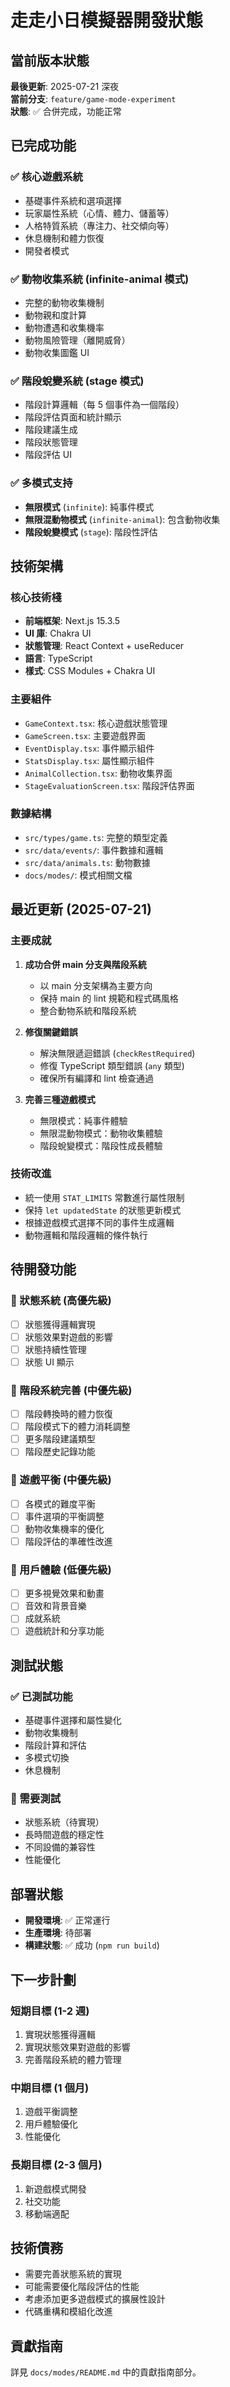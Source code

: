 # 走走小日模擬器開發狀態

## 當前版本狀態

**最後更新**: 2025-07-21 深夜  
**當前分支**: `feature/game-mode-experiment`  
**狀態**: ✅ 合併完成，功能正常

## 已完成功能

### ✅ 核心遊戲系統

- 基礎事件系統和選項選擇
- 玩家屬性系統（心情、體力、儲蓄等）
- 人格特質系統（專注力、社交傾向等）
- 休息機制和體力恢復
- 開發者模式

### ✅ 動物收集系統 (infinite-animal 模式)

- 完整的動物收集機制
- 動物親和度計算
- 動物遭遇和收集機率
- 動物風險管理（離開威脅）
- 動物收集圖鑑 UI

### ✅ 階段蛻變系統 (stage 模式)

- 階段計算邏輯（每 5 個事件為一個階段）
- 階段評估頁面和統計顯示
- 階段建議生成
- 階段狀態管理
- 階段評估 UI

### ✅ 多模式支持

- **無限模式** (`infinite`): 純事件模式
- **無限混動物模式** (`infinite-animal`): 包含動物收集
- **階段蛻變模式** (`stage`): 階段性評估

## 技術架構

### 核心技術棧

- **前端框架**: Next.js 15.3.5
- **UI 庫**: Chakra UI
- **狀態管理**: React Context + useReducer
- **語言**: TypeScript
- **樣式**: CSS Modules + Chakra UI

### 主要組件

- `GameContext.tsx`: 核心遊戲狀態管理
- `GameScreen.tsx`: 主要遊戲界面
- `EventDisplay.tsx`: 事件顯示組件
- `StatsDisplay.tsx`: 屬性顯示組件
- `AnimalCollection.tsx`: 動物收集界面
- `StageEvaluationScreen.tsx`: 階段評估界面

### 數據結構

- `src/types/game.ts`: 完整的類型定義
- `src/data/events/`: 事件數據和邏輯
- `src/data/animals.ts`: 動物數據
- `docs/modes/`: 模式相關文檔

## 最近更新 (2025-07-21)

### 主要成就

1. **成功合併 main 分支與階段系統**

   - 以 main 分支架構為主要方向
   - 保持 main 的 lint 規範和程式碼風格
   - 整合動物系統和階段系統

2. **修復關鍵錯誤**

   - 解決無限遞迴錯誤 (`checkRestRequired`)
   - 修復 TypeScript 類型錯誤 (`any` 類型)
   - 確保所有編譯和 lint 檢查通過

3. **完善三種遊戲模式**
   - 無限模式：純事件體驗
   - 無限混動物模式：動物收集體驗
   - 階段蛻變模式：階段性成長體驗

### 技術改進

- 統一使用 `STAT_LIMITS` 常數進行屬性限制
- 保持 `let updatedState` 的狀態更新模式
- 根據遊戲模式選擇不同的事件生成邏輯
- 動物邏輯和階段邏輯的條件執行

## 待開發功能

### 🔄 狀態系統 (高優先級)

- [ ] 狀態獲得邏輯實現
- [ ] 狀態效果對遊戲的影響
- [ ] 狀態持續性管理
- [ ] 狀態 UI 顯示

### 🔄 階段系統完善 (中優先級)

- [ ] 階段轉換時的體力恢復
- [ ] 階段模式下的體力消耗調整
- [ ] 更多階段建議類型
- [ ] 階段歷史記錄功能

### 🔄 遊戲平衡 (中優先級)

- [ ] 各模式的難度平衡
- [ ] 事件選項的平衡調整
- [ ] 動物收集機率的優化
- [ ] 階段評估的準確性改進

### 🔄 用戶體驗 (低優先級)

- [ ] 更多視覺效果和動畫
- [ ] 音效和背景音樂
- [ ] 成就系統
- [ ] 遊戲統計和分享功能

## 測試狀態

### ✅ 已測試功能

- 基礎事件選擇和屬性變化
- 動物收集機制
- 階段計算和評估
- 多模式切換
- 休息機制

### 🔄 需要測試

- 狀態系統（待實現）
- 長時間遊戲的穩定性
- 不同設備的兼容性
- 性能優化

## 部署狀態

- **開發環境**: ✅ 正常運行
- **生產環境**: 待部署
- **構建狀態**: ✅ 成功 (`npm run build`)

## 下一步計劃

### 短期目標 (1-2 週)

1. 實現狀態獲得邏輯
2. 實現狀態效果對遊戲的影響
3. 完善階段系統的體力管理

### 中期目標 (1 個月)

1. 遊戲平衡調整
2. 用戶體驗優化
3. 性能優化

### 長期目標 (2-3 個月)

1. 新遊戲模式開發
2. 社交功能
3. 移動端適配

## 技術債務

- 需要完善狀態系統的實現
- 可能需要優化階段評估的性能
- 考慮添加更多遊戲模式的擴展性設計
- 代碼重構和模組化改進

## 貢獻指南

詳見 `docs/modes/README.md` 中的貢獻指南部分。
